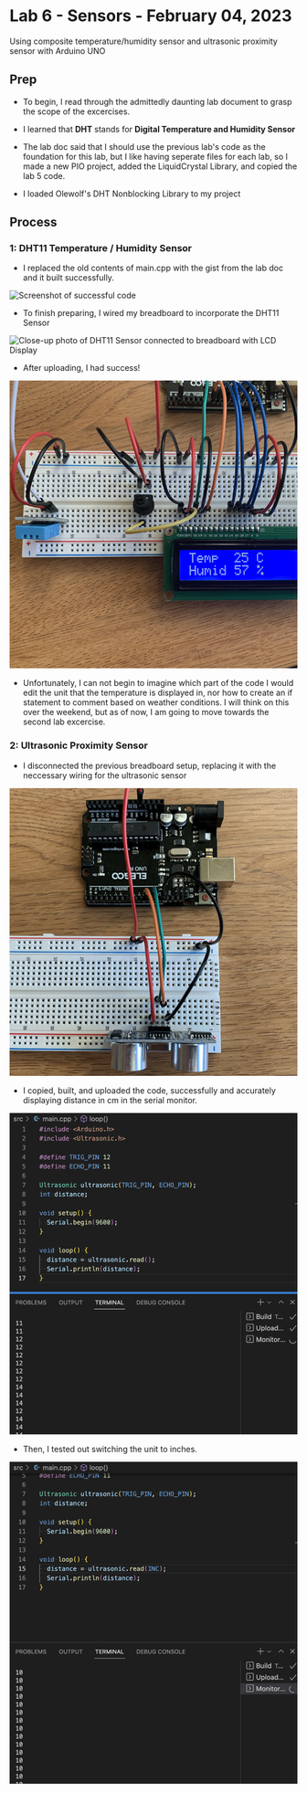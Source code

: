 # Lab 6 - Sensors - February 04, 2023

Using composite temperature/humidity sensor and ultrasonic proximity sensor with Arduino UNO

## Prep

* To begin, I read through the admittedly daunting lab document to grasp the scope of the excercises.

* I learned that **DHT** stands for **Digital Temperature and Humidity Sensor**

* The lab doc said that I should use the previous lab's code as the foundation for this lab, but I like having seperate files for each lab, so I made a new PIO project, added the LiquidCrystal Library, and copied the lab 5 code.

* I loaded Olewolf's DHT Nonblocking Library to my project

## Process

### 1: DHT11 Temperature / Humidity Sensor

* I replaced the old contents of main.cpp with the gist from the lab doc and it built successfully.

![Screenshot of successful code](images/l6e1Code1.png)

* To finish preparing, I wired my breadboard to incorporate the DHT11 Sensor

![Close-up photo of DHT11 Sensor connected to breadboard with LCD Display](images/l4e1Breadboard.png)

* After uploading, I had success!

![Photo of LCD Display successfully showing 25 C, 45% Humidity](images/l6e1Success.png)

* Unfortunately, I can not begin to imagine which part of the code I would edit the unit that the temperature is displayed in, nor how to create an if statement to comment based on weather conditions. I will think on this over the weekend, but as of now, I am going to move towards the second lab excercise.

### 2: Ultrasonic Proximity Sensor

* I disconnected the previous breadboard setup, replacing it with the neccessary wiring for the ultrasonic sensor

![Photo of breaboard wired for ultrasonic sensor](images/l6e2Breadboard.png)

* I copied, built, and uploaded the code, successfully and accurately displaying distance in cm in the serial monitor.

![Screenshot of successful distance readings in serial monitor, cm](images/l6e2SerialCm.png)

* Then, I tested out switching the unit to inches.

![Screenshot of successful distance readings in serial monitor, inches](images/l6e2SerialIn.png)

